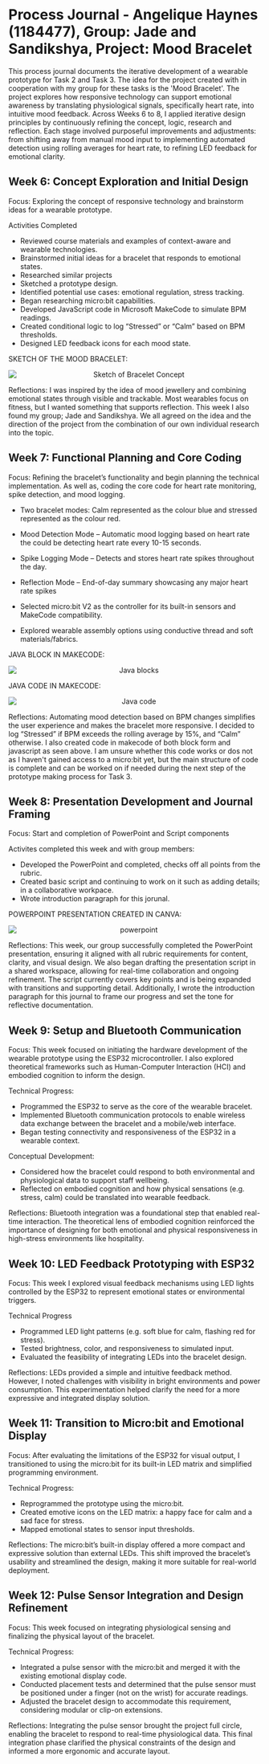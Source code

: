 # Process Journal - Angelique Haynes (1184477), Group: Jade and Sandikshya,  Project: Mood Bracelet
This process journal documents the iterative development of a wearable prototype for Task 2 and Task 3. The idea for the project created with in cooperation with my group for these tasks is the 'Mood Bracelet'. The project explores how responsive technology can support emotional awareness by translating physiological signals, specifically heart rate, into intuitive mood feedback. Across Weeks 6 to 8, I applied iterative design principles by continuously refining the concept, logic, research and reflection. Each stage involved purposeful improvements and adjustments: from shifting away from manual mood input to implementing automated detection using rolling averages for heart rate, to refining LED feedback for emotional clarity. 

## Week 6: Concept Exploration and Initial Design
Focus: Exploring the concept of responsive technology and brainstorm ideas for a wearable prototype.

Activities Completed
- Reviewed course materials and examples of context-aware and wearable technologies.
- Brainstormed initial ideas for a bracelet that responds to emotional states.
- Researched similar projects
- Sketched a prototype design.
- Identified potential use cases: emotional regulation, stress tracking.
- Began researching micro:bit capabilities.
- Developed JavaScript code in Microsoft MakeCode to simulate BPM readings.
- Created conditional logic to log “Stressed” or “Calm” based on BPM thresholds.
- Designed LED feedback icons for each mood state.

SKETCH OF THE MOOD BRACELET:
<p align="center" style="text-align: center;">
  <img src="images/sketch.png" alt="Sketch of Bracelet Concept" style="display: block; margin-left: auto; margin-right: auto;"/>
</p>


Reflections: I was inspired by the idea of mood jewellery and combining emotional states through visible and trackable. Most wearables focus on fitness, but I wanted something that supports reflection. This week I also found my group; Jade and Sandikshya. We all agreed on the idea and the direction of the project from the combination of our own individual research into the topic.


## Week 7: Functional Planning and Core Coding
Focus: Refining the bracelet’s functionality and begin planning the technical implementation. As well as, coding the core code for heart rate monitoring, spike detection, and mood logging.

- Two bracelet modes: Calm represented as the colour blue and stressed represented as the colour red.

- Mood Detection Mode – Automatic mood logging based on heart rate the could be detecting heart rate every 10-15 seconds.

- Spike Logging Mode – Detects and stores heart rate spikes throughout the day.

- Reflection Mode – End-of-day summary showcasing any major heart rate spikes

- Selected micro:bit V2 as the controller for its built-in sensors and MakeCode compatibility.

- Explored wearable assembly options using conductive thread and soft materials/fabrics.


JAVA BLOCK IN MAKECODE:
<p align="center" style="text-align: center;">
  <img src="images/Java-blocks.png" alt="Java blocks" style="display: block; margin-left: auto; margin-right: auto;"/>
</p>


JAVA CODE IN MAKECODE:
<p align="center" style="text-align: center;">
  <img src="images/Java-code.png" alt="Java code" style="display: block; margin-left: auto; margin-right: auto;"/>
</p>

Reflections: Automating mood detection based on BPM changes simplifies the user experience and makes the bracelet more responsive. I decided to log “Stressed” if BPM exceeds the rolling average by 15%, and “Calm” otherwise. I also created code in makecode of both block form and javascript as seen above. I am unsure whether this code works or dos not as I haven't gained access to a micro:bit yet, but the main structure of code is complete and can be worked on if needed during the next step of the prototype making process for Task 3.


## Week 8: Presentation Development and Journal Framing
Focus: Start and completion of PowerPoint and Script components

Activites completed this week and with group members:

- Developed the PowerPoint and completed, checks off all points from the rubric.
- Created basic script and continuing to work on it such as adding details; in a collaborative workpace.
- Wrote introduction paragraph for this jorunal.

POWERPOINT PRESENTATION CREATED IN CANVA:
<p align="center" style="text-align: center;">
  <img src="images/powerpoint.png" alt="powerpoint" style="display: block; margin-left: auto; margin-right: auto;"/>
</p>

Reflections: This week, our group successfully completed the PowerPoint presentation, ensuring it aligned with all rubric requirements for content, clarity, and visual design. We also began drafting the presentation script in a shared workspace, allowing for real-time collaboration and ongoing refinement. The script currently covers key points and is being expanded with transitions and supporting detail. Additionally, I wrote the introduction paragraph for this journal to frame our progress and set the tone for reflective documentation.


## Week 9: Setup and Bluetooth Communication
Focus: This week focused on initiating the hardware development of the wearable prototype using the ESP32 microcontroller. I also explored theoretical frameworks such as Human-Computer Interaction (HCI) and embodied cognition to inform the design.

Technical Progress:
- Programmed the ESP32 to serve as the core of the wearable bracelet.
- Implemented Bluetooth communication protocols to enable wireless data exchange between the bracelet and a mobile/web interface.
- Began testing connectivity and responsiveness of the ESP32 in a wearable context.

Conceptual Development: 
- Considered how the bracelet could respond to both environmental and physiological data to support staff wellbeing.
- Reflected on embodied cognition and how physical sensations (e.g. stress, calm) could be translated into wearable feedback.

Reflections: Bluetooth integration was a foundational step that enabled real-time interaction. The theoretical lens of embodied cognition reinforced the importance of designing for both emotional and physical responsiveness in high-stress environments like hospitality.



## Week 10: LED Feedback Prototyping with ESP32
Focus: This week I explored visual feedback mechanisms using LED lights controlled by the ESP32 to represent emotional states or environmental triggers.

Technical Progress
- Programmed LED light patterns (e.g. soft blue for calm, flashing red for stress).
- Tested brightness, color, and responsiveness to simulated input.
- Evaluated the feasibility of integrating LEDs into the bracelet design.

Reflections: LEDs provided a simple and intuitive feedback method. However, I noted challenges with visibility in bright environments and power consumption. This experimentation helped clarify the need for a more expressive and integrated display solution.



## Week 11: Transition to Micro:bit and Emotional Display
Focus: After evaluating the limitations of the ESP32 for visual output, I transitioned to using the micro:bit for its built-in LED matrix and simplified programming environment.

Technical Progress:
- Reprogrammed the prototype using the micro:bit.
- Created emotive icons on the LED matrix: a happy face for calm and a sad face for stress.
- Mapped emotional states to sensor input thresholds.

Reflections: The micro:bit’s built-in display offered a more compact and expressive solution than external LEDs. This shift improved the bracelet’s usability and streamlined the design, making it more suitable for real-world deployment.



## Week 12: Pulse Sensor Integration and Design Refinement
Focus: This week focused on integrating physiological sensing and finalizing the physical layout of the bracelet.

Technical Progress:
- Integrated a pulse sensor with the micro:bit and merged it with the existing emotional display code.
- Conducted placement tests and determined that the pulse sensor must be positioned under a finger (not on the wrist) for accurate readings.
- Adjusted the bracelet design to accommodate this requirement, considering modular or clip-on extensions.

Reflections: Integrating the pulse sensor brought the project full circle, enabling the bracelet to respond to real-time physiological data. This final integration phase clarified the physical constraints of the design and informed a more ergonomic and accurate layout.













